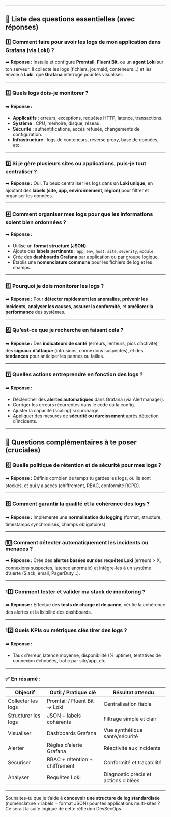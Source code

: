 
---

## 🧠 Liste des questions essentielles (avec réponses)

### 1️⃣ **Comment faire pour avoir les logs de mon application dans Grafana (via Loki) ?**

➡️ **Réponse :**
Installe et configure **Promtail**, **Fluent Bit**, ou un **agent Loki** sur ton serveur.
Il collecte les logs (fichiers, journald, conteneurs…) et les envoie à **Loki**, que **Grafana** interroge pour les visualiser.

---

### 2️⃣ **Quels logs dois-je monitorer ?**

➡️ **Réponse :**

* **Applicatifs** : erreurs, exceptions, requêtes HTTP, latence, transactions.
* **Système** : CPU, mémoire, disque, réseau.
* **Sécurité** : authentifications, accès refusés, changements de configuration.
* **Infrastructure** : logs de conteneurs, reverse proxy, base de données, etc.

---

### 3️⃣ **Si je gère plusieurs sites ou applications, puis-je tout centraliser ?**

➡️ **Réponse :**
Oui. Tu peux centraliser les logs dans un **Loki unique**, en ajoutant des **labels (site, app, environnement, région)** pour filtrer et organiser les données.

---

### 4️⃣ **Comment organiser mes logs pour que les informations soient bien ordonnées ?**

➡️ **Réponse :**

* Utilise un **format structuré (JSON)**.
* Ajoute des **labels pertinents** : `app`, `env`, `host`, `site`, `severity`, `module`.
* Crée des **dashboards Grafana** par application ou par groupe logique.
* Établis une **nomenclature commune** pour les fichiers de log et les champs.

---

### 5️⃣ **Pourquoi je dois monitorer les logs ?**

➡️ **Réponse :**
Pour **détecter rapidement les anomalies**, **prévenir les incidents**, **analyser les causes**, **assurer la conformité**, et **améliorer la performance** des systèmes.

---

### 6️⃣ **Qu’est-ce que je recherche en faisant cela ?**

➡️ **Réponse :**
Des **indicateurs de santé** (erreurs, lenteurs, pics d’activité), des **signaux d’attaque** (intrusions, connexions suspectes), et des **tendances** pour anticiper les pannes ou failles.

---

### 7️⃣ **Quelles actions entreprendre en fonction des logs ?**

➡️ **Réponse :**

* Déclencher des **alertes automatiques** dans Grafana (via Alertmanager).
* Corriger les erreurs récurrentes dans le code ou la config.
* Ajuster la capacité (scaling) si surcharge.
* Appliquer des mesures de **sécurité ou durcissement** après détection d’incidents.

---

## 🧩 Questions complémentaires à te poser (cruciales)

### 8️⃣ **Quelle politique de rétention et de sécurité pour mes logs ?**

➡️ **Réponse :**
Définis combien de temps tu gardes les logs, où ils sont stockés, et qui y a accès (chiffrement, RBAC, conformité RGPD).

---

### 9️⃣ **Comment garantir la qualité et la cohérence des logs ?**

➡️ **Réponse :**
Implémente une **normalisation du logging** (format, structure, timestamps synchronisés, champs obligatoires).

---

### 🔟 **Comment détecter automatiquement les incidents ou menaces ?**

➡️ **Réponse :**
Crée des **alertes basées sur des requêtes Loki** (erreurs > X, connexions suspectes, latence anormale) et intègre-les à un système d’alerte (Slack, email, PagerDuty…).

---

### 11️⃣ **Comment tester et valider ma stack de monitoring ?**

➡️ **Réponse :**
Effectue des **tests de charge et de panne**, vérifie la cohérence des alertes et la lisibilité des dashboards.

---

### 12️⃣ **Quels KPIs ou métriques clés tirer des logs ?**

➡️ **Réponse :**

* Taux d’erreur, latence moyenne, disponibilité (% uptime), tentatives de connexion échouées, trafic par site/app, etc.

---

### ✅ **En résumé :**

| Objectif            | Outil / Pratique clé           | Résultat attendu                     |
| ------------------- | ------------------------------ | ------------------------------------ |
| Collecter les logs  | Promtail / Fluent Bit → Loki   | Centralisation fiable                |
| Structurer les logs | JSON + labels cohérents        | Filtrage simple et clair             |
| Visualiser          | Dashboards Grafana             | Vue synthétique santé/sécurité       |
| Alerter             | Règles d’alerte Grafana        | Réactivité aux incidents             |
| Sécuriser           | RBAC + rétention + chiffrement | Conformité et traçabilité            |
| Analyser            | Requêtes Loki                  | Diagnostic précis et actions ciblées |

---

Souhaites-tu que je t’aide à **concevoir une structure de log standardisée** (nomenclature + labels + format JSON) pour tes applications multi-sites ?
Ce serait la suite logique de cette réflexion DevSecOps.
